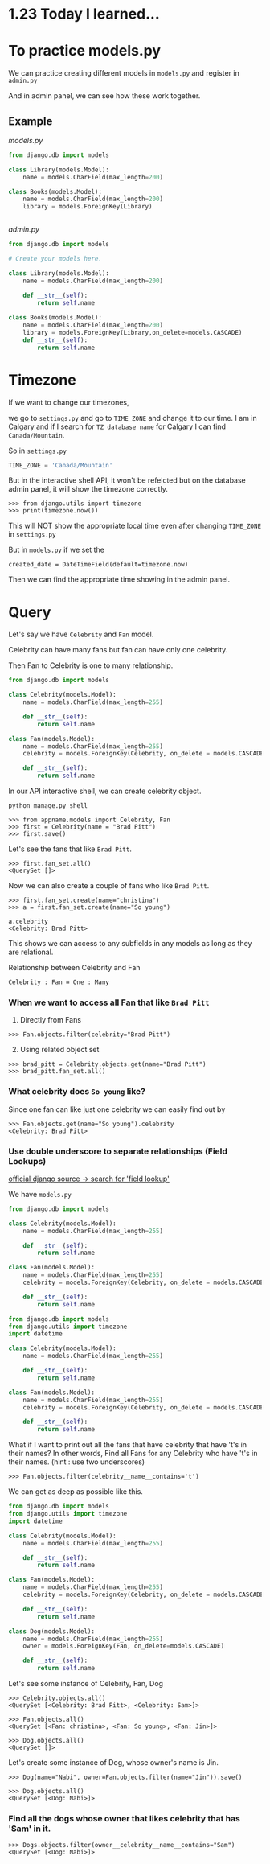 # 1.23 Today I learned...


# To practice models.py

We can practice creating different models in `models.py` and register in `admin.py`

And in admin panel, we can see how these work together.

## Example


<em>models.py</em>

```py
from django.db import models

class Library(models.Model):
    name = models.CharField(max_length=200)

class Books(models.Model):
    name = models.CharField(max_length=200)
    library = models.ForeignKey(Library)
    
```

<em>admin.py</em>

```py
from django.db import models

# Create your models here.

class Library(models.Model):
    name = models.CharField(max_length=200)
    
    def __str__(self):
        return self.name

class Books(models.Model):
    name = models.CharField(max_length=200)
    library = models.ForeignKey(Library,on_delete=models.CASCADE)
    def __str__(self):
        return self.name
```

# Timezone

If we want to change our timezones, 

we go to `settings.py` and go to `TIME_ZONE` and change it to our time. I am in Calgary and if I search for `TZ database name` for Calgary I can find `Canada/Mountain`.

So in `settings.py`

```py
TIME_ZONE = 'Canada/Mountain'
```

But in the interactive shell API, it won't be refelcted but on the database admin panel, it will show the timezone correctly.

```
>>> from django.utils import timezone
>>> print(timezone.now())
```

This will NOT show the appropriate local time even after changing `TIME_ZONE` in `settings.py`

But in `models.py` if we set the 

`created_date = DateTimeField(default=timezone.now)`

Then we can find the appropriate time showing in the admin panel.

# Query 

Let's say we have `Celebrity` and `Fan` model.

Celebrity can have many fans but fan can have only one celebrity.

Then Fan to Celebrity is one to many relationship.

```py
from django.db import models

class Celebrity(models.Model):
    name = models.CharField(max_length=255)

    def __str__(self):
        return self.name

class Fan(models.Model):
    name = models.CharField(max_length=255)
    celebrity = models.ForeignKey(Celebrity, on_delete = models.CASCADE)

    def __str__(self):
        return self.name

```

In our API interactive shell, we can create celebrity object.

```
python manage.py shell
```

```
>>> from appname.models import Celebrity, Fan
>>> first = Celebrity(name = "Brad Pitt")
>>> first.save()
```

Let's see the fans that like `Brad Pitt`.

```
>>> first.fan_set.all()
<QuerySet []>
```

Now we can also create a couple of fans who like `Brad Pitt`.

```
>>> first.fan_set.create(name="christina")
>>> a = first.fan_set.create(name="So young")
```

```
a.celebrity
<Celebrity: Brad Pitt>
```

This shows we can access to any subfields in any models as long as they are relational.

Relationship between Celebrity and Fan 

`Celebrity : Fan = One : Many` 

### When we want to access all Fan that like `Brad Pitt` 

1. Directly from Fans

```
>>> Fan.objects.filter(celebrity="Brad Pitt")
```

2. Using related object set

```
>>> brad_pitt = Celebrity.objects.get(name="Brad Pitt")
>>> brad_pitt.fan_set.all()
```

### What celebrity does `So young` like?

Since one fan can like just one celebrity we can easily find out by

```
>>> Fan.objects.get(name="So young").celebrity
<Celebrity: Brad Pitt>
```

### Use double underscore to separate relationships (Field Lookups)

[official django source -> search for 'field lookup'](https://docs.djangoproject.com/en/4.1/ref/models/querysets/#field-lookups)

We have `models.py`

```py
from django.db import models

class Celebrity(models.Model):
    name = models.CharField(max_length=255)

    def __str__(self):
        return self.name

class Fan(models.Model):
    name = models.CharField(max_length=255)
    celebrity = models.ForeignKey(Celebrity, on_delete = models.CASCADE)

    def __str__(self):
        return self.name
```

```py
from django.db import models
from django.utils import timezone
import datetime

class Celebrity(models.Model):
    name = models.CharField(max_length=255)

    def __str__(self):
        return self.name

class Fan(models.Model):
    name = models.CharField(max_length=255)
    celebrity = models.ForeignKey(Celebrity, on_delete = models.CASCADE)

    def __str__(self):
        return self.name
```

What if I want to print out all the fans that have celebrity that have 't's in their names? In other words, Find all Fans for any Celebrity who have 't's in their names. (hint : use two underscores)

```
>>> Fan.objects.filter(celebrity__name__contains='t')
```

We can get as deep as possible like this.

```py
from django.db import models
from django.utils import timezone
import datetime

class Celebrity(models.Model):
    name = models.CharField(max_length=255)

    def __str__(self):
        return self.name

class Fan(models.Model):
    name = models.CharField(max_length=255)
    celebrity = models.ForeignKey(Celebrity, on_delete = models.CASCADE)

    def __str__(self):
        return self.name

class Dog(models.Model):
    name = models.CharField(max_length=255)
    owner = models.ForeignKey(Fan, on_delete=models.CASCADE)

    def __str__(self):
        return self.name
```

Let's see some instance of Celebrity, Fan, Dog

```
>>> Celebrity.objects.all()
<QuerySet [<Celebrity: Brad Pitt>, <Celebrity: Sam>]>

>>> Fan.objects.all()
<QuerySet [<Fan: christina>, <Fan: So young>, <Fan: Jin>]>

>>> Dog.objects.all()
<QuerySet []>
```

Let's create some instance of Dog, whose owner's name is Jin.

```
>>> Dog(name="Nabi", owner=Fan.objects.filter(name="Jin")).save()

>>> Dog.objects.all()
<QuerySet [<Dog: Nabi>]>
```

### Find all the dogs whose owner that likes celebrity that has 'Sam' in it.

```
>>> Dogs.objects.filter(owner__celebrity__name__contains="Sam")
<QuerySet [<Dog: Nabi>]>
```